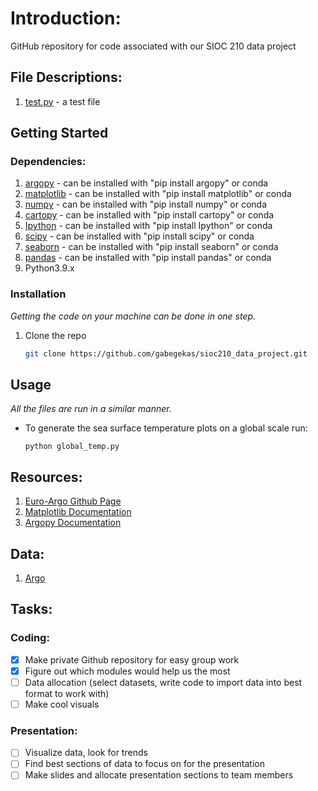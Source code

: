 # Introduction:
GitHub repository for code associated with our SIOC 210 data project

## File Descriptions:

1. [test.py](https://github.com/gabegekas/sioc210_data_project/blob/main/scripts/test.py) - a test file

## Getting Started


### Dependencies:

1. [argopy](https://github.com/euroargodev/argopy) - can be installed with "pip install argopy" or conda
2. [matplotlib](https://matplotlib.org/) - can be installed with "pip install matplotlib" or conda
3. [numpy](https://numpy.org/) - can be installed with "pip install numpy" or conda
4. [cartopy](https://scitools.org.uk/cartopy/docs/latest/) - can be installed with "pip install cartopy" or conda
5. [Ipython](https://ipython.org/) - can be installed with "pip install Ipython" or conda
6. [scipy](https://scipy.org/) - can be installed with "pip install scipy" or conda
7. [seaborn](https://seaborn.pydata.org/) - can be installed with "pip install seaborn" or conda
8. [pandas](https://pandas.pydata.org/) - can be installed with "pip install pandas" or conda
9. Python3.9.x

### Installation

_Getting the code on your machine can be done in one step._

1. Clone the repo
   ```sh
   git clone https://github.com/gabegekas/sioc210_data_project.git
   ```


## Usage

_All the files are run in a similar manner._

- To generate the sea surface temperature plots on a global scale run:
    ```
    python global_temp.py
    ```


## Resources:

1. [Euro-Argo Github Page](https://github.com/euroargodev)
2. [Matplotlib Documentation](https://matplotlib.org/stable/users/index)
3. [Argopy Documentation](https://argopy.readthedocs.io/en/latest/)

## Data:
1. [Argo](https://argo.ucsd.edu/data/)


## Tasks:

### Coding:
- [x] Make private Github repository for easy group work
- [x] Figure out which modules would help us the most
- [ ] Data allocation (select datasets, write code to import data into best format to work with)
- [ ] Make cool visuals

### Presentation:
- [ ] Visualize data, look for trends
- [ ] Find best sections of data to focus on for the presentation
- [ ] Make slides and allocate presentation sections to team members